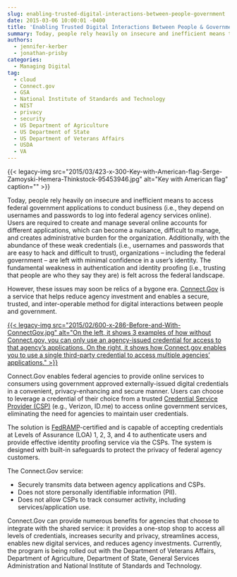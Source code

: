 ```yaml
---
slug: enabling-trusted-digital-interactions-between-people-government
date: 2015-03-06 10:00:01 -0400
title: 'Enabling Trusted Digital Interactions Between People & Government'
summary: Today, people rely heavily on insecure and inefficient means to access federal government applications to conduct business (i.e., they depend on usernames and passwords to log into federal agency services online). Users are required to create and manage several online accounts for different applications, which can become a nuisance, difficult to manage, and creates administrative
authors:
  - jennifer-kerber
  - jonathan-prisby
categories:
  - Managing Digital
tag:
  - cloud
  - Connect.gov
  - GSA
  - National Institute of Standards and Technology
  - NIST
  - privacy
  - security
  - US Department of Agriculture
  - US Department of State
  - US Department of Veterans Affairs
  - USDA
  - VA
---
```


{{< legacy-img src="2015/03/423-x-300-Key-with-American-flag-Serge-Zamoyski-Hemera-Thinkstock-95453946.jpg" alt="Key with American flag" caption="" >}} 

Today, people rely heavily on insecure and inefficient means to access federal government applications to conduct business (i.e., they depend on usernames and passwords to log into federal agency services online). Users are required to create and manage several online accounts for different applications, which can become a nuisance, difficult to manage, and creates administrative burden for the organization. Additionally, with the abundance of these weak credentials (i.e., usernames and passwords that are easy to hack and difficult to trust), organizations – including the federal government – are left with minimal confidence in a user’s identity. The fundamental weakness in authentication and identity proofing (i.e., trusting that people are who they say they are) is felt across the federal landscape.

However, these issues may soon be relics of a bygone era. [Connect.Gov](https://www.connect.gov/) is a service that helps reduce agency investment and enables a secure, trusted, and inter-operable method for digital interactions between people and government.

[{{< legacy-img src="2015/02/600-x-286-Before-and-With-ConnectGov.jpg" alt="On the left, it shows 3 examples of how without Connect.gov, you can only use an agency-issued credential for access to that agency’s applications. On the right, it shows how Connect.gov enables you to use a single third-party credential to access multiple agencies’ applications." >}}](https://s3.amazonaws.com/digitalgov/legacy-img/2015/02/900-x-429-Before-and-With-ConnectGov.jpg)

Connect.Gov enables federal agencies to provide online services to consumers using government approved externally-issued digital credentials in a convenient, privacy-enhancing and secure manner. Users can choose to leverage a credential of their choice from a trusted [Credential Service Provider (CSP)](https://www.connect.gov/whos-involved/) (e.g., Verizon, ID.me) to access online government services, eliminating the need for agencies to maintain user credentials.

The solution is [FedRAMP](http://cloud.cio.gov/fedramp)-certified and is capable of accepting credentials at Levels of Assurance (LOA) 1, 2, 3, and 4 to authenticate users and provide effective identity proofing service via the CSPs. The system is designed with built-in safeguards to protect the privacy of federal agency customers.

The Connect.Gov service:

  * Securely transmits data between agency applications and CSPs.
  * Does not store personally identifiable information (PII).
  * Does not allow CSPs to track consumer activity, including services/application use.

Connect.Gov can provide numerous benefits for agencies that choose to integrate with the shared service: it provides a one-stop shop to access all levels of credentials, increases security and privacy, streamlines access, enables new digital services, and reduces agency investments. Currently, the program is being rolled out with the Department of Veterans Affairs, Department of Agriculture, Department of State, General Services Administration and National Institute of Standards and Technology.